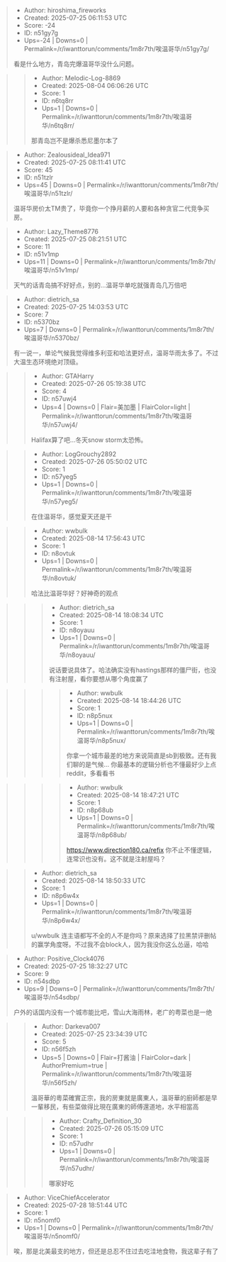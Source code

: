 > - Author: hiroshima_fireworks
> - Created: 2025-07-25 06:11:53 UTC
> - Score: -24
> - ID: n51gy7g
> - Ups=-24 | Downs=0 | Permalink=/r/iwanttorun/comments/1m8r7th/唉温哥华/n51gy7g/
>
> 看是什么地方，青岛完爆温哥华没什么问题。

>> - Author: Melodic-Log-8869
>> - Created: 2025-08-04 06:06:26 UTC
>> - Score: 1
>> - ID: n6tq8rr
>> - Ups=1 | Downs=0 | Permalink=/r/iwanttorun/comments/1m8r7th/唉温哥华/n6tq8rr/
>>
>> 那青岛岂不是爆杀悉尼墨尔本了

> - Author: Zealousideal_Idea971
> - Created: 2025-07-25 08:11:41 UTC
> - Score: 45
> - ID: n51tzlr
> - Ups=45 | Downs=0 | Permalink=/r/iwanttorun/comments/1m8r7th/唉温哥华/n51tzlr/
>
> 温哥华房价太TM贵了，毕竟你一个挣月薪的人要和各种贪官二代竞争买房。

> - Author: Lazy_Theme8776
> - Created: 2025-07-25 08:21:51 UTC
> - Score: 11
> - ID: n51v1mp
> - Ups=11 | Downs=0 | Permalink=/r/iwanttorun/comments/1m8r7th/唉温哥华/n51v1mp/
>
> 天气的话青岛搞不好好点，别的…温哥华单吃就强青岛几万倍吧

> - Author: dietrich_sa
> - Created: 2025-07-25 14:03:53 UTC
> - Score: 7
> - ID: n5370bz
> - Ups=7 | Downs=0 | Permalink=/r/iwanttorun/comments/1m8r7th/唉温哥华/n5370bz/
>
> 有一说一，单论气候我觉得维多利亚和哈法更好点，温哥华雨太多了。不过大温生态环境绝对顶级。

>> - Author: GTAHarry
>> - Created: 2025-07-26 05:19:38 UTC
>> - Score: 4
>> - ID: n57uwj4
>> - Ups=4 | Downs=0 | Flair=美加墨 | FlairColor=light | Permalink=/r/iwanttorun/comments/1m8r7th/唉温哥华/n57uwj4/
>>
>> Halifax算了吧...冬天snow storm太恐怖。

>> - Author: LogGrouchy2892
>> - Created: 2025-07-26 05:50:02 UTC
>> - Score: 1
>> - ID: n57yeg5
>> - Ups=1 | Downs=0 | Permalink=/r/iwanttorun/comments/1m8r7th/唉温哥华/n57yeg5/
>>
>> 在住温哥华，感觉夏天还是干

>> - Author: wwbulk
>> - Created: 2025-08-14 17:56:43 UTC
>> - Score: 1
>> - ID: n8ovtuk
>> - Ups=1 | Downs=0 | Permalink=/r/iwanttorun/comments/1m8r7th/唉温哥华/n8ovtuk/
>>
>> 哈法比温哥华好？好神奇的观点

>>> - Author: dietrich_sa
>>> - Created: 2025-08-14 18:08:34 UTC
>>> - Score: 1
>>> - ID: n8oyauu
>>> - Ups=1 | Downs=0 | Permalink=/r/iwanttorun/comments/1m8r7th/唉温哥华/n8oyauu/
>>>
>>> 说话要说具体了。哈法确实没有hastings那样的僵尸街，也没有注射屋，看你要想从哪个角度赢了

>>>> - Author: wwbulk
>>>> - Created: 2025-08-14 18:44:26 UTC
>>>> - Score: 1
>>>> - ID: n8p5nux
>>>> - Ups=1 | Downs=0 | Permalink=/r/iwanttorun/comments/1m8r7th/唉温哥华/n8p5nux/
>>>>
>>>> 你拿一个城市最差的地方来说简直是sb到极致。还有我们聊的是气候… 你最基本的逻辑分析也不懂最好少上点reddit，多看看书

>>>> - Author: wwbulk
>>>> - Created: 2025-08-14 18:47:21 UTC
>>>> - Score: 1
>>>> - ID: n8p68ub
>>>> - Ups=1 | Downs=0 | Permalink=/r/iwanttorun/comments/1m8r7th/唉温哥华/n8p68ub/
>>>>
>>>> https://www.direction180.ca/refix 你不止不懂逻辑，连常识也没有。这不就是注射屋吗？

>> - Author: dietrich_sa
>> - Created: 2025-08-14 18:50:33 UTC
>> - Score: 1
>> - ID: n8p6w4x
>> - Ups=1 | Downs=0 | Permalink=/r/iwanttorun/comments/1m8r7th/唉温哥华/n8p6w4x/
>>
>> u/wwbulk 连主语都写不全的人不是你吗？原来选择了拉黑禁评删帖的赢学角度呀。不过我不会block人，因为我没你这么怂逼，哈哈

> - Author: Positive_Clock4076
> - Created: 2025-07-25 18:32:27 UTC
> - Score: 9
> - ID: n54sdbp
> - Ups=9 | Downs=0 | Permalink=/r/iwanttorun/comments/1m8r7th/唉温哥华/n54sdbp/
>
> 户外的话国内没有一个城市能比吧，雪山大海雨林，老广的粤菜也是一绝

>> - Author: Darkeva007
>> - Created: 2025-07-25 23:34:39 UTC
>> - Score: 5
>> - ID: n56f5zh
>> - Ups=5 | Downs=0 | Flair=打酱油 | FlairColor=dark | AuthorPremium=true | Permalink=/r/iwanttorun/comments/1m8r7th/唉温哥华/n56f5zh/
>>
>> 溫哥華的粵菜確實正宗，我的房東就是廣東人，溫哥華的廚師都是早一輩移民，有些菜做得比現在廣東的師傅還道地，水平相當高

>>> - Author: Crafty_Definition_30
>>> - Created: 2025-07-26 05:15:09 UTC
>>> - Score: 1
>>> - ID: n57udhr
>>> - Ups=1 | Downs=0 | Permalink=/r/iwanttorun/comments/1m8r7th/唉温哥华/n57udhr/
>>>
>>> 哪家好吃

> - Author: ViceChiefAccelerator
> - Created: 2025-07-28 18:51:44 UTC
> - Score: 1
> - ID: n5nomf0
> - Ups=1 | Downs=0 | Permalink=/r/iwanttorun/comments/1m8r7th/唉温哥华/n5nomf0/
>
> 唉，那是北美最支的地方，但还是总忍不住过去吃洼地食物，我这辈子有了
